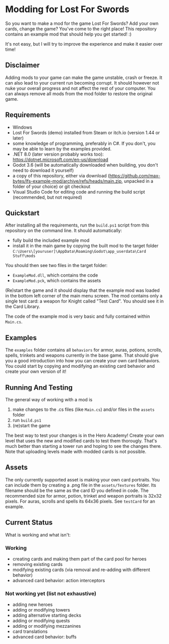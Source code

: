# Modding for Lost For Swords

So you want to make a mod for the game Lost For Swords? Add your own cards, change the game? You've come to the right place! This repository contains an example mod that should help you get started! :)

It's not easy, but I will try to improve the experience and make it easier over time!

## Disclaimer

Adding mods to your game can make the game unstable, crash or freeze. It can also lead to your current run becoming corrupt. It should however not nuke your overall progress and not affect the rest of your computer. You can always remove all mods from the mod folder to restore the original game.

## Requirements
* Windows
* Lost For Swords (demo) installed from Steam or itch.io (version 1.44 or later)
* some knowledge of programming, preferably in C#. If you don't, you may be able to learn by the examples provided.
* .NET 8.0 (later version probably works too): https://dotnet.microsoft.com/en-us/download
* Godot 3.6 (will be automatically downloaded when building, you don't need to download it yourself)
* a copy of this repository, either via download (https://github.com/max-bytes/lfs-example-mod/archive/refs/heads/main.zip, unpacked in a folder of your choice) or git checkout
* Visual Studio Code for editing code and running the build script (recommended, but not required)

## Quickstart
After installing all the requirements, run the `build.ps1` script from this repository on the command line. It should automatically:
* fully build the included example mod
* install it in the main game by copying the built mod to the target folder `C:\Users\[youruser]\AppData\Roaming\Godot\app_userdata\Card Stuff\mods`

You should then see two files in the target folder: 
* `ExampleMod.dll`, which contains the code
* `ExampleMod.pck`, which contains the assets

(Re)start the game and it should display that the example mod was loaded in the bottom left corner of the main menu screen. The mod contains only a single test card: a weapon for Knight called "Test Card". You should see it in the Card Library.

The code of the example mod is very basic and fully contained within `Main.cs`.

## Examples
The `examples` folder contains all `behaviors` for armor, auras, potions, scrolls, spells, trinkets and weapons currently in the base game. That should give you a good introduction into how you can create your own card behaviors. You could start by copying and modifying an existing card behavior and create your own version of it!

## Running And Testing
The general way of working with a mod is

1. make changes to the .cs files (like `Main.cs`) and/or files in the `assets` folder
2. run `build.ps1`
3. (re)start the game

The best way to test your changes is in the Hero Academy! Create your own level that uses the new and modified cards to test them thorougly. That's much better than starting a tower run and hoping to see the changes there. Note that uploading levels made with modded cards is not possible.

## Assets
The only currently supported asset is making your own card portraits. You can include them by creating a .png file in the `assets/Textures` folder. Its filename should be the same as the card ID you defined in code. The recommended size for armor, potion, trinket and weapon portraits is 32x32 pixels. For auras, scrolls and spells its 64x36 pixels. See `testCard` for an example.

## Current Status
What is working and what isn't:
### Working
* creating cards and making them part of the card pool for heroes
* removing existing cards
* modifying existing cards (via removal and re-adding with different behavior)
* advanced card behavior: action interceptors

### Not working yet (list not exhaustive)
* adding new heroes
* adding or modifying towers
* adding alternative starting decks
* adding or modifying quests
* adding or modifying mezzanines
* card translations
* advanced card behavior: buffs